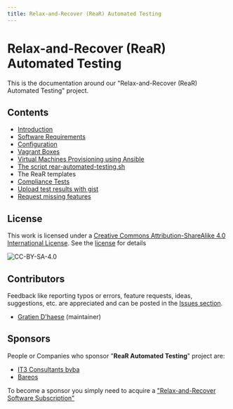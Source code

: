 ```yaml
---
title: Relax-and-Recover (ReaR) Automated Testing
---
```


# Relax-and-Recover (ReaR) Automated Testing

This is the documentation around our "Relax-and-Recover (ReaR) Automated Testing" project.

## Contents

- [Introduction](introduction.md)
- [Software Requirements](software.md)
- [Configuration](configuration.md)
- [Vagrant Boxes](vagrantboxes.md)
- [Virtual Machines Provisioning using Ansible](ansible.md)
- [The script rear-automated-testing.sh](script.md)
- The ReaR templates
- [Compliance Tests](inspec.md)
- [Upload test results with gist](gists.md)
- [Request missing features](sponsoring.md)

## License

This work is licensed under a [Creative Commons Attribution-ShareAlike 4.0 International License](https://creativecommons.org/licenses/by-sa/4.0/). See the [license](LICENSE.txt) for details

![CC-BY-SA-4.0](https://i.creativecommons.org/l/by-sa/4.0/88x31.png)

## Contributors

Feedback like reporting typos or errors, feature requests, ideas, suggestions, etc. are appreciated and can be posted in the [Issues section](https://github.com/gdha/rear-automated-testing/issues).

- [Gratien D'haese](https://github.com/gdha/) (maintainer)

## Sponsors

People or Companies who sponsor "**ReaR Automated Testing**" project are:

- [IT3 Consultants bvba](http://www.it3.be/)
- [Bareos](http://www.bareos.com/en/)

To become a sponsor you simply need to acquire a ["Relax-and-Recover Software Subscription"](http://www.it3.be/rear-support/)
